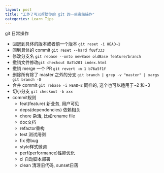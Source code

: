 ```yaml
---
layout: post
title: "工作了可以帮助你的 git 的一些高级操作"
categories: Learn Tips
---
```

git 日常操作
- 回退到具体的版本或者前一个版本 `git reset -i HEAD~1` 
- 回到具体的 commit `git reset --hard f08f333`
- 修改分支名 `git rebase --onto newBase oldBase feature/branch`
- 撤销文件修改`git checkout 8a7b201 index.html` 
- 撤销 merge 一个 PR `git revert -m 1 b76a5f1f`
- 删除所有除了 master 之外的分支 `git branch | grep -v "master" | xargs git branch -D`
- 合并 commit `git rebase -i HEAD~2` 同样的, 这个也可以适用于~2 和~3
- 切小分支 `git checkout -b xxx`
- commit规则
   - feat(feature) 新业务, 用户可见
   - deps(dependencies) 依赖相关
   - chore 杂活, 比如rename file
   - doc文档
   - refactor重构
   - test 测试用例
   - fix 修bug
   - style样式微调
   - perf(performance)性能优化
   - ci 自动脚本部署
   - clean 清理旧代码, sunset日落
